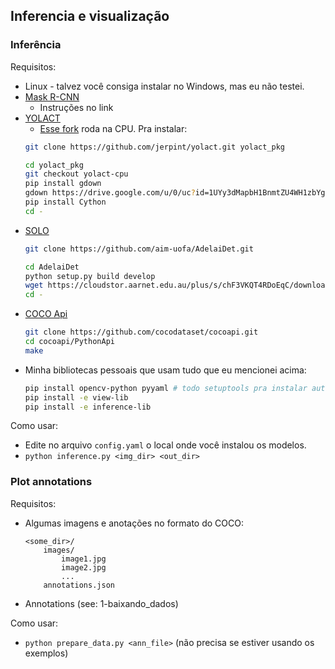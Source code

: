 ## Inferencia e visualização

### Inferência

Requisitos:
* Linux - talvez você consiga instalar no Windows, mas eu não testei.
* [Mask R-CNN](https://detectron2.readthedocs.io/en/latest/tutorials/install.html)
    * Instruções no link
* [YOLACT](https://github.com/dbolya/yolact)
    * [Esse fork](https://github.com/jerpint/yolact.git) roda na CPU. Pra instalar:
    ```bash
    git clone https://github.com/jerpint/yolact.git yolact_pkg

    cd yolact_pkg
    git checkout yolact-cpu
    pip install gdown
    gdown https://drive.google.com/u/0/uc?id=1UYy3dMapbH1BnmtZU4WH1zbYgOzzHHf_&export=download
    pip install Cython
	cd -
    ```
* [SOLO](https://github.com/aim-uofa/AdelaiDet.git)
    ```bash
    git clone https://github.com/aim-uofa/AdelaiDet.git

    cd AdelaiDet
    python setup.py build develop
    wget https://cloudstor.aarnet.edu.au/plus/s/chF3VKQT4RDoEqC/download -O SOLOv2_R50_3x.pth
	cd -
    ```
* [COCO Api](https://github.com/cocodataset/cocoapi.git)
    ```bash
    git clone https://github.com/cocodataset/cocoapi.git
    cd cocoapi/PythonApi
    make
    ```
* Minha bibliotecas pessoais que usam tudo que eu mencionei acima:
	```bash
	pip install opencv-python pyyaml # todo setuptools pra instalar automático
	pip install -e view-lib
	pip install -e inference-lib
	```

Como usar:
* Edite no arquivo `config.yaml` o local onde você instalou os modelos.
* `python inference.py <img_dir> <out_dir>`

### Plot annotations

Requisitos:
* Algumas imagens e anotações no formato do COCO:
	```
	<some_dir>/
		images/
			image1.jpg
			image2.jpg
			...
		annotations.json
	```

* Annotations (see: 1-baixando_dados)

Como usar:
* `python prepare_data.py <ann_file>` (não precisa se estiver usando os exemplos)